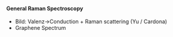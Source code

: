 #### General Raman Spectroscopy
- Bild: Valenz->Conduction + Raman scattering (Yu / Cardona)
- Graphene Spectrum
